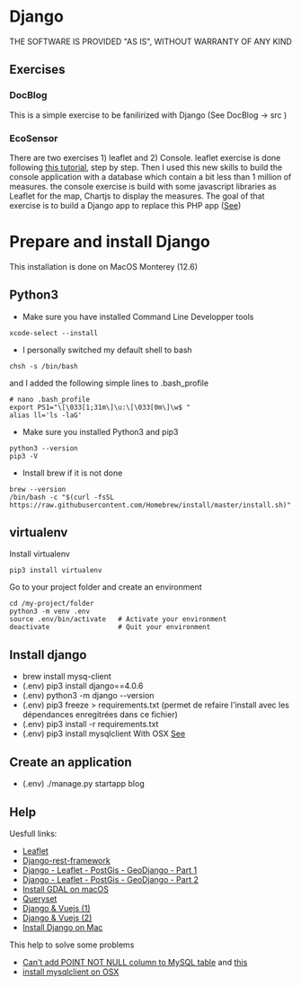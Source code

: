 # Django
THE SOFTWARE IS PROVIDED "AS IS", WITHOUT WARRANTY OF ANY KIND

## Exercises

### DocBlog
This is a simple exercise to be fanilirized with Django (See DocBlog -> src )
### EcoSensor
There are two exercises 1) leaflet and 2) Console. leaflet exercise is done following [this tutorial](https://blog.logrocket.com/how-to-build-vue-js-app-django-rest-framework/), step by step. Then I used this new skills to build the console application with a database which contain a bit less than 1 million of measures. the console exercise is build with some javascript libraries as Leaflet for the map, Chartjs to display the measures. The goal of that exercise is to build a Django app to replace this PHP app ([See](https://bud.eco-sensors.ch/))


# Prepare and install Django
This installation is done on MacOS Monterey (12.6)

## Python3
* Make sure you have installed Command Line Developper tools
```
xcode-select --install
```
* I personally switched my default shell to bash

```
chsh -s /bin/bash
```
and I added the following simple lines to .bash_profile
```
# nano .bash_profile
export PS1="\[\033[1;31m\]\u:\[\033[0m\]\w$ "
alias ll='ls -laG'
```
* Make sure you installed Python3 and pip3
```
python3 --version
pip3 -V
```
* Install brew if it is not done
```
brew --version
/bin/bash -c "$(curl -fsSL https://raw.githubusercontent.com/Homebrew/install/master/install.sh)"
```

## virtualenv
Install virtualenv
```
pip3 install virtualenv
```
Go to your project folder and create an environment
```
cd /my-project/folder
python3 -m venv .env
source .env/bin/activate   # Activate your environment
deactivate                 # Quit your environment
```

## Install django
* brew install mysq-client
* (.env) pip3 install django==4.0.6
* (.env) python3 -m django --version
* (.env) pip3 freeze > requirements.txt (permet de refaire l'install avec les dépendances enregitrées dans ce fichier)
* (.env) pip3 install -r requirements.txt
* (.env) pip3 install mysqlclient
   With OSX [See](https://forum.djangoproject.com/t/how-can-i-install-mysqlclient-on-osx/14960)


## Create an application
* (.env) ./manage.py startapp blog


## Help
Uesfull links:

* [Leaflet](https://leafletjs.com/)
* [Django-rest-framework](https://www.django-rest-framework.org/)
* [Django - Leaflet - PostGis - GeoDjango - Part 1](https://www.paulox.net/2020/12/08/maps-with-django-part-1-geodjango-spatialite-and-leaflet/)
* [Django - Leaflet - PostGis - GeoDjango - Part 2](https://www.paulox.net/2021/07/19/maps-with-django-part-2-geodjango-postgis-and-leaflet/)
* [Install GDAL on macOS](https://mits003.github.io/studio_null/2021/07/install-gdal-on-macos/)
* [Queryset](https://docs.djangoproject.com/en/4.0/ref/models/querysets/#latest)
* [Django & Vuejs (1)](https://www.sitepoint.com/web-app-prototype-django-vue/)
* [Django & Vuejs (2)](https://blog.logrocket.com/how-to-build-vue-js-app-django-rest-framework/)
* [Install Django on Mac](https://appdividend.com/2022/06/15/how-to-install-django-in-mac/)

This help to solve some problems

* [Can't add POINT NOT NULL column to MySQL table](https://gis.stackexchange.com/questions/173543/cant-add-point-not-null-column-to-mysql-table) and [this](https://dba.stackexchange.com/questions/170787/cannot-get-geometry-object-from-data-you-send-to-the-geometry-field)
* [install mysqlclient on OSX](https://forum.djangoproject.com/t/how-can-i-install-mysqlclient-on-osx/14960)
